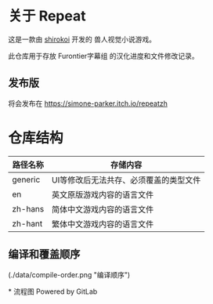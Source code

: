 # 关于 Repeat

这是一款由 [shirokoi](http://www.furaffinity.net/user/shirokoi/) 开发的 兽人视觉小说游戏。

此仓库用于存放 Furontier字幕组 的汉化进度和文件修改记录。

## 发布版

将会发布在 https://simone-parker.itch.io/repeatzh

# 仓库结构

路径名称|存储内容
-|-
generic|UI等修改后无法共存、必须覆盖的类型文件
en|英文原版游戏内容的语言文件
zh-hans|简体中文游戏内容的语言文件
zh-hant|繁体中文游戏内容的语言文件

## 编译和覆盖顺序

(./data/compile-order.png "编译顺序")

\* 流程图 Powered by GitLab
